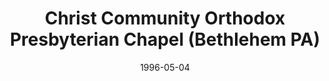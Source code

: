 ---
date: &id001 1996-05-04
end_date: null
location:
  address: null
  city: Bethlehem
  state: PA
minister:
- end: 2000-12-31
  name: Glenn Evans
  start: 1998-01-01
  type: Organizing Pastor
- end: 2003-12-31
  name: Glenn Evans
  start: 2000-01-01
  type: pastor
- end: 2007-11-17
  name: Jason Stewart
  start: 2005-01-01
  type: pastor
ministers:
- Glenn Evans
- Glenn Evans
- Jason Stewart
name: Christ Community Orthodox Presbyterian Chapel
names:
- end: 2000-10-08
  name: Christ Community Orthodox Presbyterian Chapel
  start: 1996-05-04
- end: 2007-11-17
  name: Christ Community Orthodox Presbyterian Church
  start: 2000-10-08
origination_date: *id001
raw_data: "PA Bethlehem\n\nChrist Community Orthodox Presbyterian Chapel  (May 4,\
  \ 1996\u2013October 8, 2000)\nChrist Community Orthodox Presbyterian Church  (October\
  \ 8, 2000\u2013November 17, 2007 )\n(united with Covenant OPC, Easton to form Christ\
  \ Community Church, Easton, November\n17, 2007)\n\nOrg. Pastor: Glenn Evans, 1998\u2013\
  2000\nPastors: Glenn Evans, 2000\u20132003\nJason Stewart, 2005\u20137"
received_from: MISSING
states:
- PA
status:
  active: false
  end_date: 2007-11-17
  reason: united with Covenant OPC, Easton
  received_from: null
  withdrawal_to: null
title: Christ Community Orthodox Presbyterian Chapel (Bethlehem PA)

---